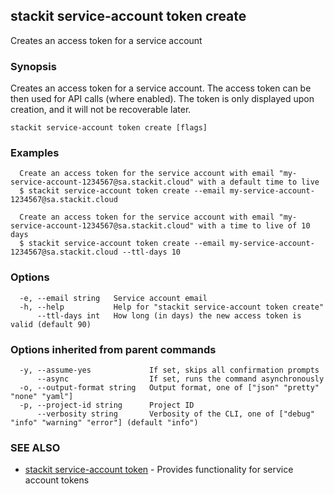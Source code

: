 ## stackit service-account token create

Creates an access token for a service account

### Synopsis

Creates an access token for a service account.
The access token can be then used for API calls (where enabled).
The token is only displayed upon creation, and it will not be recoverable later.

```
stackit service-account token create [flags]
```

### Examples

```
  Create an access token for the service account with email "my-service-account-1234567@sa.stackit.cloud" with a default time to live
  $ stackit service-account token create --email my-service-account-1234567@sa.stackit.cloud

  Create an access token for the service account with email "my-service-account-1234567@sa.stackit.cloud" with a time to live of 10 days
  $ stackit service-account token create --email my-service-account-1234567@sa.stackit.cloud --ttl-days 10
```

### Options

```
  -e, --email string   Service account email
  -h, --help           Help for "stackit service-account token create"
      --ttl-days int   How long (in days) the new access token is valid (default 90)
```

### Options inherited from parent commands

```
  -y, --assume-yes             If set, skips all confirmation prompts
      --async                  If set, runs the command asynchronously
  -o, --output-format string   Output format, one of ["json" "pretty" "none" "yaml"]
  -p, --project-id string      Project ID
      --verbosity string       Verbosity of the CLI, one of ["debug" "info" "warning" "error"] (default "info")
```

### SEE ALSO

* [stackit service-account token](./stackit_service-account_token.md)	 - Provides functionality for service account tokens

